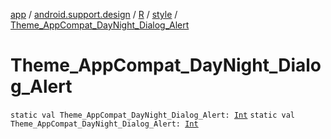 [app](../../../index.md) / [android.support.design](../../index.md) / [R](../index.md) / [style](index.md) / [Theme_AppCompat_DayNight_Dialog_Alert](./-theme_-app-compat_-day-night_-dialog_-alert.md)

# Theme_AppCompat_DayNight_Dialog_Alert

`static val Theme_AppCompat_DayNight_Dialog_Alert: `[`Int`](https://kotlinlang.org/api/latest/jvm/stdlib/kotlin/-int/index.html)
`static val Theme_AppCompat_DayNight_Dialog_Alert: `[`Int`](https://kotlinlang.org/api/latest/jvm/stdlib/kotlin/-int/index.html)